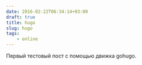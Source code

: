 ```yaml
---
date: 2016-02-22T06:34:14+03:00
draft: true
title: hugo
slug: hugo
tags:
    - online
---
```


Первый тестовый пост с помощью движка gohugo.
